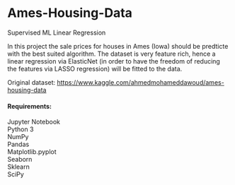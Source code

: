 # Ames-Housing-Data
Supervised ML Linear Regression

In this project the sale prices for houses in Ames (Iowa) should be predticte with the best suited algorithm. The dataset is very feature rich, hence a linear regression via ElasticNet (in order to have the freedom of reducing the features via LASSO regression) will be fitted to the data.


Original dataset: https://www.kaggle.com/ahmedmohameddawoud/ames-housing-data

#### Requirements:
Jupyter Notebook\
Python 3\
NumPy\
Pandas\
Matplotlib.pyplot\
Seaborn\
Sklearn\
SciPy

